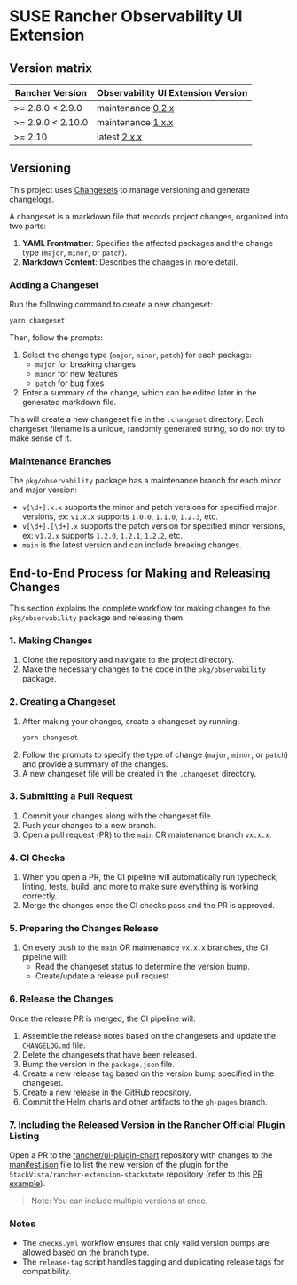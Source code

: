# SUSE Rancher Observability UI Extension

## Version matrix

| Rancher Version   | Observability UI Extension Version                                                          |
| ----------------- | ------------------------------------------------------------------------------------------- |
| >= 2.8.0 < 2.9.0  | maintenance [0.2.x](https://github.com/StackVista/rancher-extension-stackstate/tree/v0.2.x) |
| >= 2.9.0 < 2.10.0 | maintenance [1.x.x](https://github.com/StackVista/rancher-extension-stackstate/tree/v1.x.x) |
| >= 2.10           | latest [2.x.x](https://github.com/StackVista/rancher-extension-stackstate/tree/main)        |

## Versioning

This project uses [Changesets](https://github.com/changesets/changesets) to manage versioning and generate changelogs.

A changeset is a markdown file that records project changes, organized into two parts:

1. **YAML Frontmatter**: Specifies the affected packages and the change type (`major`, `minor`, or `patch`).
2. **Markdown Content**: Describes the changes in more detail.

### Adding a Changeset

Run the following command to create a new changeset:

```bash
yarn changeset
```

Then, follow the prompts:

1. Select the change type (`major`, `minor`, `patch`) for each package:
   - `major` for breaking changes
   - `minor` for new features
   - `patch` for bug fixes
2. Enter a summary of the change, which can be edited later in the generated markdown file.

This will create a new changeset file in the `.changeset` directory. Each changeset filename is a unique, randomly generated string, so do not try to make sense of it.

### Maintenance Branches

The `pkg/observability` package has a maintenance branch for each minor and major version:

- `v[\d+].x.x` supports the minor and patch versions for specified major versions, ex: `v1.x.x` supports `1.0.0`, `1.1.0`, `1.2.3`, etc.
- `v[\d+].[\d+].x` supports the patch version for specified minor versions, ex: `v1.2.x` supports `1.2.0`, `1.2.1`, `1.2.2`, etc.
- `main` is the latest version and can include breaking changes.

## End-to-End Process for Making and Releasing Changes

This section explains the complete workflow for making changes to the `pkg/observability` package and releasing them.

### 1. Making Changes

1. Clone the repository and navigate to the project directory.
2. Make the necessary changes to the code in the `pkg/observability` package.

### 2. Creating a Changeset

1. After making your changes, create a changeset by running:
   ```bash
   yarn changeset
   ```
2. Follow the prompts to specify the type of change (`major`, `minor`, or `patch`) and provide a summary of the changes.
3. A new changeset file will be created in the `.changeset` directory.

### 3. Submitting a Pull Request

1. Commit your changes along with the changeset file.
2. Push your changes to a new branch.
3. Open a pull request (PR) to the `main` OR maintenance branch `vx.x.x`.

### 4. CI Checks

1. When you open a PR, the CI pipeline will automatically run typecheck, linting, tests, build, and more to make sure everything is working correctly.
2. Merge the changes once the CI checks pass and the PR is approved.

### 5. Preparing the Changes Release

1. On every push to the `main` OR maintenance `vx.x.x` branches, the CI pipeline will:
   - Read the changeset status to determine the version bump.
   - Create/update a release pull request

### 6. Release the Changes

Once the release PR is merged, the CI pipeline will:

1. Assemble the release notes based on the changesets and update the `CHANGELOG.md` file.
2. Delete the changesets that have been released.
3. Bump the version in the `package.json` file.
4. Create a new release tag based on the version bump specified in the changeset.
5. Create a new release in the GitHub repository.
6. Commit the Helm charts and other artifacts to the `gh-pages` branch.

### 7. Including the Released Version in the Rancher Official Plugin Listing

Open a PR to the [rancher/ui-plugin-chart](https://github.com/rancher/ui-plugin-charts) repository with changes to the [manifest.json](https://github.com/rancher/ui-plugin-charts/blob/main/manifest.json) file to list the new version of the plugin for the `StackVista/rancher-extension-stackstate` repository (refer to this [PR example](https://github.com/rancher/ui-plugin-charts/pull/85)).

> Note: You can include multiple versions at once.

### Notes

- The `checks.yml` workflow ensures that only valid version bumps are allowed based on the branch type.
- The `release-tag` script handles tagging and duplicating release tags for compatibility.
